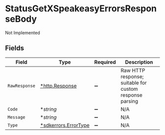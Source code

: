 # StatusGetXSpeakeasyErrorsResponseBody

Not Implemented


## Fields

| Field                                                    | Type                                                     | Required                                                 | Description                                              |
| -------------------------------------------------------- | -------------------------------------------------------- | -------------------------------------------------------- | -------------------------------------------------------- |
| `RawResponse`                                            | [*http.Response](https://pkg.go.dev/net/http#Response)   | :heavy_minus_sign:                                       | Raw HTTP response; suitable for custom response parsing  |
| `Code`                                                   | **string*                                                | :heavy_minus_sign:                                       | N/A                                                      |
| `Message`                                                | **string*                                                | :heavy_minus_sign:                                       | N/A                                                      |
| `Type`                                                   | [*sdkerrors.ErrorType](../../models/errors/errortype.md) | :heavy_minus_sign:                                       | N/A                                                      |